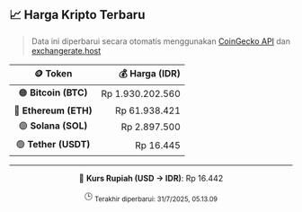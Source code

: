 

<!-- HARGA_KRIPTO -->
## 📈 Harga Kripto Terbaru

> Data ini diperbarui secara otomatis menggunakan [CoinGecko API](https://www.coingecko.com/) dan [exchangerate.host](https://exchangerate.host/)

<div align="center">

| 🪙 Token | 💰 Harga (IDR) |
|:------:|---------------:|
| 🟠 **Bitcoin (BTC)**   | Rp 1.930.202.560 |
| 🔵 **Ethereum (ETH)**  | Rp 61.938.421 |
| 🟣 **Solana (SOL)**    | Rp 2.897.500 |
| 🟢 **Tether (USDT)**   | Rp 16.445 |

---

💱 **Kurs Rupiah (USD → IDR)**: Rp 16.442

🕒 <sub>Terakhir diperbarui: 31/7/2025, 05.13.09</sub>

</div>
<!-- /HARGA_KRIPTO -->